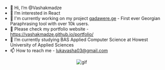 - 👋 Hi, I’m @Vashakmadze
- 👀 I’m interested in React
- 📖 I'm currently working on my project [gadawere.ge](https://gadawere.ge/) - First ever Georgian Paraphrasing tool with over 10k users.
- 💼 Please check my portfolio website - https://vashakmadze.github.io/portfolio/
- 🌱 I’m currently studying BAS Applied Computer Science at Howest University of Applied Sciences
- 📫 How to reach me - lukavasha03@gmail.com

<p align="center">
  <img src="https://media2.giphy.com/media/CuuSHzuc0O166MRfjt/giphy.gif?cid=ecf05e478e8b3nl2k6hvojucbxsukc2554j3zxqgrrc4sowf&rid=giphy.gif&ct=g" alt="gif" />
</p>


<!---
Vashakmadze/Vashakmadze is a ✨ special ✨ repository because its `README.md` (this file) appears on your GitHub profile.
You can click the Preview link to take a look at your changes.
--->
